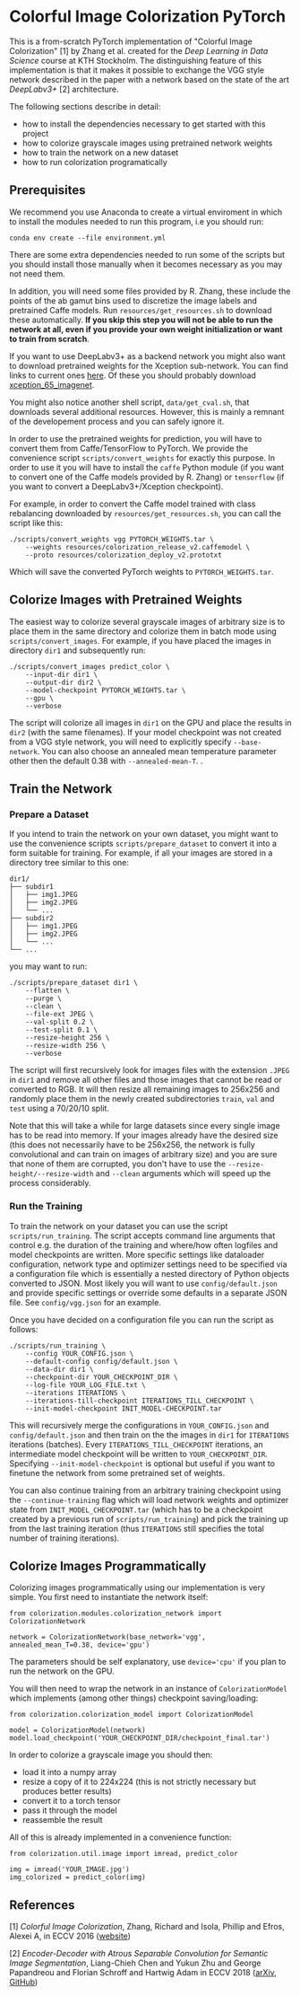 # Colorful Image Colorization PyTorch

This is a from-scratch PyTorch implementation of "Colorful Image Colorization"
[1] by Zhang et al. created for the _Deep Learning in Data Science_ course at
KTH Stockholm. The distinguishing feature of this implementation is that it
makes it possible to exchange the VGG style network described in the paper with
a network based on the state of the art _DeepLabv3+_ [2] architecture.

The following sections describe in detail:
* how to install the dependencies necessary to get started with this project
* how to colorize grayscale images using pretrained network weights
* how to train the network on a new dataset
* how to run colorization programatically

## Prerequisites

We recommend you use Anaconda to create a virtual enviroment in which to
install the modules needed to run this program, i.e you should run:

```
conda env create --file environment.yml
```

There are some extra dependencies needed to run some of the scripts but you
should install those manually when it becomes necessary as you may not need
them.

In addition, you will need some files provided by R. Zhang, these include the
points of the ab gamut bins used to discretize the image labels and pretrained
Caffe models. Run `resources/get_resources.sh` to download these automatically.
**If you skip this step you will not be able to run the network at all, even if
you provide your own weight initialization or want to train from scratch**.

If you want to use DeepLabv3+ as a backend network you might also want to
download pretrained weights for the Xception sub-network. You can find links to
current ones
[here](https://github.com/tensorflow/models/blob/master/research/deeplab/g3doc/model_zoo.md).
Of these you should probably download
[xception_65_imagenet](http://download.tensorflow.org/models/deeplabv3_xception_2018_01_04.tar.gz).

You might also notice another shell script, `data/get_cval.sh`, that downloads
several additional resources. However, this is mainly a remnant of the
developement process and you can safely ignore it.

In order to use the pretrained weights for prediction, you will have to convert
them from Caffe/TensorFlow to PyTorch. We provide the convenience script
`scripts/convert_weights` for exactly this purpose. In order to use it you will
have to install the `caffe` Python module (if you want to convert one of the
Caffe models provided by R. Zhang) or `tensorflow` (if you want to convert a
DeepLabv3+/Xception checkpoint).

For example, in order to convert the Caffe model trained with class rebalancing
downloaded by `resources/get_resources.sh`, you can call the script like this:


```
./scripts/convert_weights vgg PYTORCH_WEIGHTS.tar \
	--weights resources/colorization_release_v2.caffemodel \
	--proto resources/colorization_deploy_v2.prototxt
```

Which will save the converted PyTorch weights to `PYTORCH_WEIGHTS.tar`.

## Colorize Images with Pretrained Weights

The easiest way to colorize several grayscale images of arbitrary size is to
place them in the same directory and colorize them in batch mode using
`scripts/convert_images`. For example, if you have placed the images in
directory `dir1` and subsequently run:

```
./scripts/convert_images predict_color \
	--input-dir dir1 \
    --output-dir dir2 \
    --model-checkpoint PYTORCH_WEIGHTS.tar \
    --gpu \
    --verbose
```

The script will colorize all images in `dir1` on the GPU and place the results
in `dir2` (with the same filenames). If your model checkpoint was not created
from a VGG style network, you will need to explicitly specify `--base-network`.
You can also choose an annealed mean temperature parameter other then the
default 0.38 with `--annealed-mean-T`. .

## Train the Network

### Prepare a Dataset

If you intend to train the network on your own dataset, you might want to use
the convenience scripts `scripts/prepare_dataset` to convert it into a form
suitable for training. For example, if all your images are stored in a
directory tree similar to this one:

```
dir1/
├── subdir1
│   ├── img1.JPEG
│   ├── img2.JPEG
│   └── ...
├── subdir2
│   ├── img1.JPEG
│   ├── img2.JPEG
│   └── ...
└── ...

```

you may want to run:

```
./scripts/prepare_dataset dir1 \
	--flatten \
    --purge \
    --clean \
    --file-ext JPEG \
    --val-split 0.2 \
    --test-split 0.1 \
    --resize-height 256 \
    --resize-width 256 \
    --verbose
```

The script will first recursively look for images files with the extension
`.JPEG` in `dir1` and remove all other files and those images that cannot be
read or converted to RGB. It will then resize all remaining images to 256x256
and randomly place them in the newly created subdirectories `train`, `val` and
`test` using a 70/20/10 split.

Note that this will take a while for large datasets since every single image
has to be read into memory. If your images already have the desired size (this
does not necessarily have to be 256x256, the network is fully convolutional and
can train on images of arbitrary size) and you are sure that none of them are
corrupted, you don't have to use the `--resize-height/--resize-width` and
`--clean` arguments which will speed up the process considerably.

### Run the Training

To train the network on your dataset you can use the script
`scripts/run_training`. The script accepts command line arguments that control
e.g. the duration of the training and where/how often logfiles and model
checkpoints are written. More specific settings like dataloader configuration,
network type and optimizer settings need to be specified via a configuration
file which is essentially a nested directory of Python objects converted to
JSON. Most likely you will want to use `config/default.json` and provide
specific settings or override some defaults in a separate JSON file. See
`config/vgg.json` for an example.

Once you have decided on a configuration file you can run the script as follows:

```
./scripts/run_training \
	--config YOUR_CONFIG.json \
    --default-config config/default.json \
    --data-dir dir1 \
    --checkpoint-dir YOUR_CHECKPOINT_DIR \
    --log-file YOUR_LOG_FILE.txt \
    --iterations ITERATIONS \
    --iterations-till-checkpoint ITERATIONS_TILL_CHECKPOINT \
    --init-model-checkpoint INIT_MODEL-CHECKPOINT.tar
```

This will recursively merge the configurations in `YOUR_CONFIG.json` and
`config/default.json` and then train on the the images in `dir1` for
`ITERATIONS` iterations (batches). Every `ITERATIONS_TILL_CHECKPOINT`
iterations, an intermediate model checkpoint will be written to
`YOUR_CHECKPOINT_DIR`. Specifying `--init-model-checkpoint` is optional but
useful if you want to finetune the network from some pretrained set of weights.

You can also continue training from an arbitrary training checkpoint using the
`--continue-training` flag which will load network weights and optimizer state
from `INIT_MODEL_CHECKPOINT.tar` (which has to be a checkpoint created by a
previous run of `scripts/run_training`) and pick the training up from the last
training iteration (thus `ITERATIONS` still specifies the total number of
training iterations).

## Colorize Images Programmatically

Colorizing images programmatically using our implementation is very simple. You
first need to instantiate the network itself:

```
from colorization.modules.colorization_network import ColorizationNetwork

network = ColorizationNetwork(base_network='vgg', annealed_mean_T=0.38, device='gpu')
```

The parameters should be self explanatory, use `device='cpu'` if you plan to
run the network on the GPU.

You will then need to wrap the network in an instance of `ColorizationModel`
which implements (among other things) checkpoint saving/loading:

```
from colorization.colorization_model import ColorizationModel

model = ColorizationModel(network)
model.load_checkpoint('YOUR_CHECKPOINT_DIR/checkpoint_final.tar')
```

In order to colorize a grayscale image you should then:
* load it into a numpy array
* resize a copy of it to 224x224 (this is not strictly necessary but produces
  better results)
* convert it to a torch tensor
* pass it through the model
* reassemble the result


All of this is already implemented in a convenience function:

```
from colorization.util.image import imread, predict_color

img = imread('YOUR_IMAGE.jpg')
img_colorized = predict_color(img)
```

## References

[1] *Colorful Image Colorization*, Zhang, Richard and Isola, Phillip and Efros,
Alexei A, in ECCV 2016
([website](https://richzhang.github.io/colorization/))

[2] *Encoder-Decoder with Atrous Separable Convolution for Semantic Image
Segmentation*, Liang-Chieh Chen and Yukun Zhu and George Papandreou and Florian
Schroff and Hartwig Adam in ECCV 2018
([arXiv](https://arxiv.org/abs/1802.02611),
[GitHub](https://github.com/tensorflow/models/tree/master/research/deeplab))
